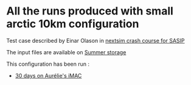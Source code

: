 # All the runs produced with small arctic 10km configuration

Test case described by Einar Olason in [nextsim crash course for SASIP](https://www.youtube.com/watch?v=Wv_5frfx7II)

The input files are available on [Summer storage](https://ige-meom-opendap.univ-grenoble-alpes.fr/thredds/catalog/meomopendap/extract/SASIP/model-configurations/nextsim/small_arctic_10km/files/catalog.html)

This configuration has been run :
  - [30 days on Aurélie's iMAC](https://github.com/auraoupa/config-nextsim/tree/main/small_arctic_10km/run_30d_imac#readme)
 

